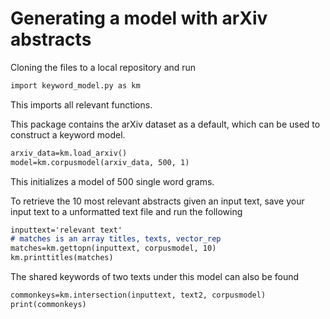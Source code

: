 # Generating a model with arXiv abstracts

Cloning the files to a local repository and run
```markdown
import keyword_model.py as km
```
This imports all relevant functions.

This package contains the arXiv dataset as a default, which can be used to construct a keyword model.
```markdown
arxiv_data=km.load_arxiv()
model=km.corpusmodel(arxiv_data, 500, 1)
```
This initializes a model of 500 single word grams.

To retrieve the 10 most relevant abstracts given an input text, save your input text to a unformatted text file and run the following
```markdown
inputtext='relevant text'
# matches is an array titles, texts, vector_rep
matches=km.gettopn(inputtext, corpusmodel, 10)
km.printtitles(matches)
```

The shared keywords of two texts under this model can also be found
```markdown
commonkeys=km.intersection(inputtext, text2, corpusmodel)
print(commonkeys)
```
